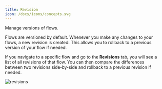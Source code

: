 ```yaml
---
title: Revision
icon: /docs/icons/concepts.svg
---
```


Manage versions of flows.

Flows are versioned by default. Whenever you make any changes to your flows, a new revision is created. This allows you to rollback to a previous version of your flow if needed.

If you navigate to a specific flow and go to the **Revisions** tab, you will see a list of all revisions of that flow. You can then compare the differences between two revisions side-by-side and rollback to a previous revision if needed.

![revisions](/docs/concepts/revisions.png)

